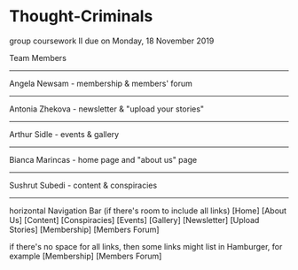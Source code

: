 # Thought-Criminals
group coursework II
due on Monday, 18 November 2019

Team Members
_______________________________________________________
Angela Newsam     - membership & members' forum
_______________________________________________________
Antonia Zhekova   - newsletter & "upload your stories"
_______________________________________________________
Arthur Sidle      - events & gallery
_______________________________________________________
Bianca Marincas   - home page and "about us" page
_______________________________________________________
Sushrut Subedi    - content & conspiracies
_______________________________________________________


horizontal Navigation Bar (if there's room to include all links)
[Home]
[About Us]
[Content]
[Conspiracies]
[Events]
[Gallery]
[Newsletter]
[Upload Stories]
[Membership]
[Members Forum]

if there's no space for all links, then some links might list in Hamburger, for example
[Membership]
[Members Forum]
